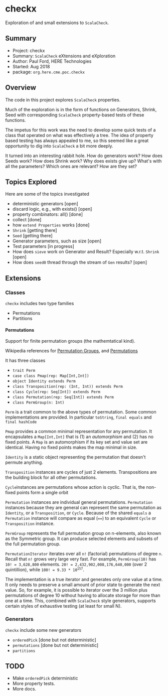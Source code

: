 # checkx

Exploration of and small extensions to `ScalaCheck`.

## Summary

- Project: checkx
- Summary: `ScalaCheck` eXtensions and eXploration
- Author: Paul Ford, HERE Technologies
- Started: Aug 2018
- package: `org.here.cme.poc.checkx`

## Overview
 
The code in this project explores `ScalaCheck` properties.

Much of the exploration is in the form of functions on Generators, Shrink, Seed with corresponding
`ScalaCheck` property-based tests of these functions.

The impetus for this work was the need to develop some quick tests of a class
that operated on what was effectively a tree. The idea of property based testing has 
always appealed to me, so this seemed like a great opportunity to dig into `ScalaCheck` a bit more 
deeply. 

It turned into an interesting rabbit hole. How do generators work? How does Seeds work? How does Shrink work? 
Why does exists give up? What's with all the parameters? Which ones are relevant? How are they set?
## Topics Explored
Here are some of the topics investigated

 - deterministic generators [open]
 - discard logic, e.g., with exists() [open]
 - property combinators: all() [done]
 - collect [done]
 - how `extend Properties` works [done]
 - `Shrink` [getting there]
 - `Seed` [getting there]
 - Generator parameters, such as size [open]
 - Test parameters [in progress]
 - How does `sieve` work on Generator and Result? Especially w.r.t. `Shrink` [open]
 - How does `seed0` thread through the stream of `Gen` results? [open]
 
## Extensions
 
### Classes

`checkx` includes two type families

- Permutations
- Partitions

#### Permutations

Support for finite permutation groups (the mathemtatical kind). 

Wikipedia references for [Permutation Groups](https://en.wikipedia.org/wiki/Permutation_group), and [Permutations](https://en.wikipedia.org/wiki/Permutation#Cycle_notation)

It has three classes
- `trait Perm`
- `case class Pmap(rep: Map[Int,Int])`
- `object Identity extends Perm`
- `class Transposition(rep: (Int, Int)) extends Perm`
- `class Cycle(rep: Seq[Int]) extends Perm`
- `class Permutation(rep: Seq[Int]) extends Perm`
- `class PermGroup(n: Int)`

`Perm` is a trait common to the above types of permutation. Some common implementations are provided. In particular 
`toString`, `final equals` and `final hashCode`

`Pmap` provides a common minimal representation for any permutation. It encapsulates a `Map[Int,Int]` 
that is (1) an *automorphism* and (2) has no fixed points. A `Map` is 
an automorphism if its key set and value set are identical. Having no fixed points makes the map minimal in size. 

`Identity` is a static object representing the permutation that doesn't permute anything.

`Transposition` instances are cycles of just 2 elements. Transpositions are the building block for all other permutations.

`Cycle`instances are permutations whose action is cyclic. That is, the non-fixed points form a single orbit

`Permutation` instances are individual general permutations. `Permutation` instances because they are general can represent 
the same permutation as `Identity`, or a `Transposition`, or `Cycle`. Because of the shared `equals` a `Permutation` instance
will compare as equal (`==`) to an equivalent `Cycle` or `Transposition` instance.

`PermGroup` represents the full permutation group on n-elements, also known as the Symmetric group.
It can produce selected elements and subsets of the full permutation group. 
    
`PermutationIterator` 
iterates over all `n!` (factorial) permutations of degree `n`. Recall that `n!` grows
very large very fast. 
For example, `PermGroup(10)` has `10! = 3,628,800` elements. `20! = 2,432,902,008,176,640,000` (over 2 quintillion), 
while <code>100! = 9.33 * 10<sup>157</sup></code>.

The implementation is a true iterator and generates only one value at a time. It only needs to preserve a small amount of 
prior state to generate the next value. So, for example, it is possible to iterator over the 3 million plus permutations
of degree 10 without having to allocate storage for more than one at a time. This, combined with `ScalaCheck` style generators,
supports certain styles of exhaustive testing (at least for small N).


### Generators

`checkx` include some new generators 
 - `orderedPick` \[done but not deterministic]
 - `permutations` \[done but not deterministic]
 - `partitions`

## TODO

- Make `orderedPick` deterministic
- More property tests.
- More docs.
